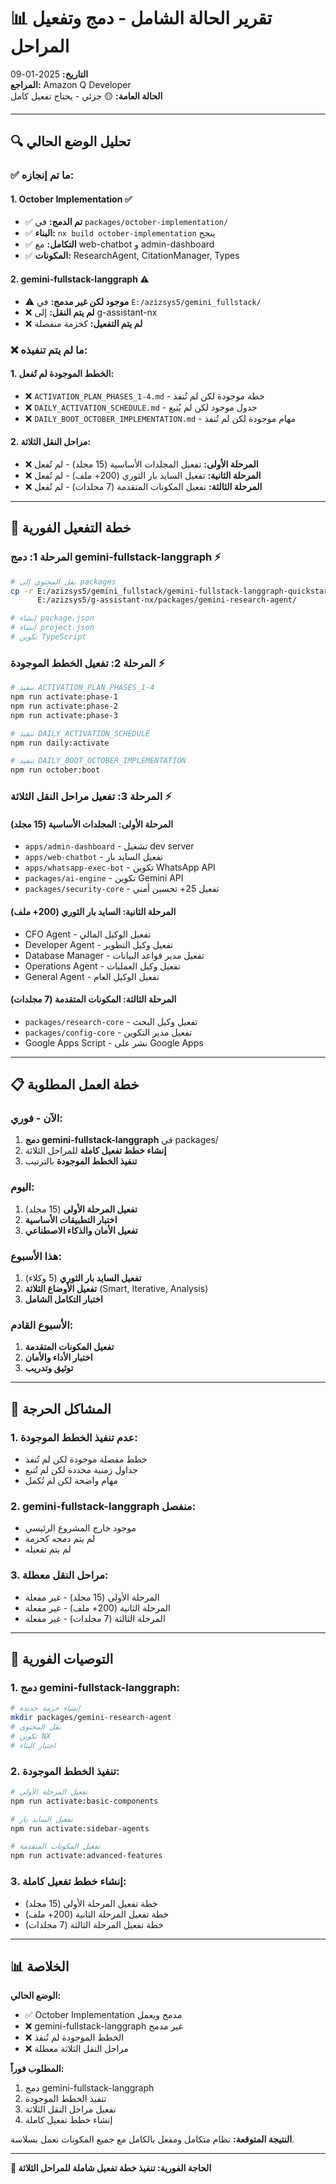 # 📊 تقرير الحالة الشامل - دمج وتفعيل المراحل

**التاريخ:** 2025-01-09  
**المراجع:** Amazon Q Developer  
**الحالة العامة:** 🟡 جزئي - يحتاج تفعيل كامل  

---

## 🔍 تحليل الوضع الحالي

### ✅ ما تم إنجازه:

#### 1. October Implementation ✅
- ✅ **تم الدمج:** في `packages/october-implementation/`
- ✅ **البناء:** `nx build october-implementation` ينجح
- ✅ **التكامل:** مع web-chatbot و admin-dashboard
- ✅ **المكونات:** ResearchAgent, CitationManager, Types

#### 2. gemini-fullstack-langgraph ⚠️
- ⚠️ **موجود لكن غير مدمج:** في `E:/azizsys5/gemini_fullstack/`
- ❌ **لم يتم النقل:** إلى g-assistant-nx
- ❌ **لم يتم التفعيل:** كحزمة منفصلة

### ❌ ما لم يتم تنفيذه:

#### 1. الخطط الموجودة لم تُفعل:
- ❌ `ACTIVATION_PLAN_PHASES_1-4.md` - خطة موجودة لكن لم تُنفذ
- ❌ `DAILY_ACTIVATION_SCHEDULE.md` - جدول موجود لكن لم يُتبع
- ❌ `DAILY_BOOT_OCTOBER_IMPLEMENTATION.md` - مهام موجودة لكن لم تُنفذ

#### 2. مراحل النقل الثلاثة:
- ❌ **المرحلة الأولى:** تفعيل المجلدات الأساسية (15 مجلد) - لم تُفعل
- ❌ **المرحلة الثانية:** تفعيل السايد بار الثوري (200+ ملف) - لم تُفعل  
- ❌ **المرحلة الثالثة:** تفعيل المكونات المتقدمة (7 مجلدات) - لم تُفعل

---

## 🎯 خطة التفعيل الفورية

### المرحلة 1: دمج gemini-fullstack-langgraph ⚡
```bash
# نقل المحتوى إلى packages
cp -r E:/azizsys5/gemini_fullstack/gemini-fullstack-langgraph-quickstart-main/* \
      E:/azizsys5/g-assistant-nx/packages/gemini-research-agent/

# إنشاء package.json
# إنشاء project.json  
# تكوين TypeScript
```

### المرحلة 2: تفعيل الخطط الموجودة ⚡
```bash
# تنفيذ ACTIVATION_PLAN_PHASES_1-4
npm run activate:phase-1
npm run activate:phase-2  
npm run activate:phase-3

# تنفيذ DAILY_ACTIVATION_SCHEDULE
npm run daily:activate

# تنفيذ DAILY_BOOT_OCTOBER_IMPLEMENTATION
npm run october:boot
```

### المرحلة 3: تفعيل مراحل النقل الثلاثة ⚡

#### المرحلة الأولى: المجلدات الأساسية (15 مجلد)
- `apps/admin-dashboard` - تشغيل dev server
- `apps/web-chatbot` - تفعيل السايد بار
- `apps/whatsapp-exec-bot` - تكوين WhatsApp API
- `packages/ai-engine` - تكوين Gemini API
- `packages/security-core` - تفعيل 25+ تحسين أمني

#### المرحلة الثانية: السايد بار الثوري (200+ ملف)
- CFO Agent - تفعيل الوكيل المالي
- Developer Agent - تفعيل وكيل التطوير
- Database Manager - تفعيل مدير قواعد البيانات
- Operations Agent - تفعيل وكيل العمليات
- General Agent - تفعيل الوكيل العام

#### المرحلة الثالثة: المكونات المتقدمة (7 مجلدات)
- `packages/research-core` - تفعيل وكيل البحث
- `packages/config-core` - تفعيل مدير التكوين
- Google Apps Script - نشر على Google Apps

---

## 📋 خطة العمل المطلوبة

### الآن - فوري:
1. **دمج gemini-fullstack-langgraph** في packages/
2. **إنشاء خطط تفعيل كاملة** للمراحل الثلاثة
3. **تنفيذ الخطط الموجودة** بالترتيب

### اليوم:
1. **تفعيل المرحلة الأولى** (15 مجلد)
2. **اختبار التطبيقات الأساسية**
3. **تفعيل الأمان والذكاء الاصطناعي**

### هذا الأسبوع:
1. **تفعيل السايد بار الثوري** (5 وكلاء)
2. **تفعيل الأوضاع الثلاثة** (Smart, Iterative, Analysis)
3. **اختبار التكامل الشامل**

### الأسبوع القادم:
1. **تفعيل المكونات المتقدمة**
2. **اختبار الأداء والأمان**
3. **توثيق وتدريب**

---

## 🚨 المشاكل الحرجة

### 1. عدم تنفيذ الخطط الموجودة:
- خطط مفصلة موجودة لكن لم تُنفذ
- جداول زمنية محددة لكن لم تُتبع
- مهام واضحة لكن لم تُكمل

### 2. gemini-fullstack-langgraph منفصل:
- موجود خارج المشروع الرئيسي
- لم يتم دمجه كحزمة
- لم يتم تفعيله

### 3. مراحل النقل معطلة:
- المرحلة الأولى (15 مجلد) - غير مفعلة
- المرحلة الثانية (200+ ملف) - غير مفعلة
- المرحلة الثالثة (7 مجلدات) - غير مفعلة

---

## 🎯 التوصيات الفورية

### 1. دمج gemini-fullstack-langgraph:
```bash
# إنشاء حزمة جديدة
mkdir packages/gemini-research-agent
# نقل المحتوى
# تكوين NX
# اختبار البناء
```

### 2. تنفيذ الخطط الموجودة:
```bash
# تفعيل المرحلة الأولى
npm run activate:basic-components

# تفعيل السايد بار
npm run activate:sidebar-agents

# تفعيل المكونات المتقدمة  
npm run activate:advanced-features
```

### 3. إنشاء خطط تفعيل كاملة:
- خطة تفعيل المرحلة الأولى (15 مجلد)
- خطة تفعيل المرحلة الثانية (200+ ملف)
- خطة تفعيل المرحلة الثالثة (7 مجلدات)

---

## 📊 الخلاصة

**الوضع الحالي:**
- ✅ October Implementation مدمج ويعمل
- ❌ gemini-fullstack-langgraph غير مدمج
- ❌ الخطط الموجودة لم تُنفذ
- ❌ مراحل النقل الثلاثة معطلة

**المطلوب فوراً:**
1. دمج gemini-fullstack-langgraph
2. تنفيذ الخطط الموجودة
3. تفعيل مراحل النقل الثلاثة
4. إنشاء خطط تفعيل كاملة

**النتيجة المتوقعة:**
نظام متكامل ومفعل بالكامل مع جميع المكونات تعمل بسلاسة.

---

**🚨 الحاجة الفورية: تنفيذ خطة تفعيل شاملة للمراحل الثلاثة**
